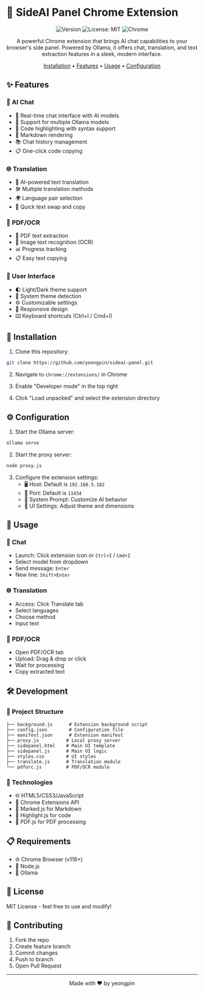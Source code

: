 # 🤖 SideAI Panel Chrome Extension

<div align="center">

![Version](https://img.shields.io/badge/version-1.0.0-blue.svg?cacheSeconds=2592000)
![License: MIT](https://img.shields.io/badge/License-MIT-yellow.svg)
![Chrome](https://img.shields.io/badge/Chrome-v116+-green.svg)

A powerful Chrome extension that brings AI chat capabilities to your browser's side panel. Powered by Ollama, it offers chat, translation, and text extraction features in a sleek, modern interface.

[Installation](#-installation) •
[Features](#-features) •
[Usage](#-usage) •
[Configuration](#-configuration)

</div>

## ✨ Features

### 🎯 AI Chat
- 💬 Real-time chat interface with AI models
- 🔄 Support for multiple Ollama models
- 🎨 Code highlighting with syntax support
- 📝 Markdown rendering
- 📚 Chat history management
- 📋 One-click code copying

### 🌐 Translation
- 🔄 AI-powered text translation
- 🛠 Multiple translation methods
- 🌍 Language pair selection
- 💨 Quick text swap and copy

### 📑 PDF/OCR
- 📄 PDF text extraction
- 📸 Image text recognition (OCR)
- 📊 Progress tracking
- 📋 Easy text copying

### 🎨 User Interface
- 🌓 Light/Dark theme support
- 🔄 System theme detection
- ⚙️ Customizable settings
- 📱 Responsive design
- ⌨️ Keyboard shortcuts (Ctrl+I / Cmd+I)

## 🚀 Installation

1. Clone this repository:
```bash
git clone https://github.com/yeongpin/sideai-panel.git
```

2. Navigate to `chrome://extensions/` in Chrome

3. Enable "Developer mode" in the top right

4. Click "Load unpacked" and select the extension directory

## ⚙️ Configuration

1. Start the Ollama server:
```bash
ollama serve
```

2. Start the proxy server:
```bash
node proxy.js
```

3. Configure the extension settings:
   - 🖥️ Host: Default is `192.168.5.182`
   - 🔌 Port: Default is `11434`
   - 💭 System Prompt: Customize AI behavior
   - 🎨 UI Settings: Adjust theme and dimensions

## 📖 Usage

### 💬 Chat
- Launch: Click extension icon or `Ctrl+I` / `Cmd+I`
- Select model from dropdown
- Send message: `Enter`
- New line: `Shift+Enter`

### 🌐 Translation
- Access: Click Translate tab
- Select languages
- Choose method
- Input text

### 📑 PDF/OCR
- Open PDF/OCR tab
- Upload: Drag & drop or click
- Wait for processing
- Copy extracted text

## 🛠 Development

### 📁 Project Structure
```
├── background.js      # Extension background script
├── config.json        # Configuration file
├── manifest.json      # Extension manifest
├── proxy.js          # Local proxy server
├── sidepanel.html    # Main UI template
├── sidepanel.js      # Main UI logic
├── styles.css        # UI styles
├── translate.js      # Translation module
└── pdforc.js         # PDF/OCR module
```

### 🔧 Technologies
- 🌐 HTML5/CSS3/JavaScript
- 🧩 Chrome Extensions API
- 📝 Marked.js for Markdown
- 🎨 Highlight.js for code
- 📄 PDF.js for PDF processing

## 📋 Requirements
- 🌐 Chrome Browser (v116+)
- 🔄 Node.js
- 🤖 Ollama

## 📄 License
MIT License - feel free to use and modify!

## 🤝 Contributing
1. Fork the repo
2. Create feature branch
3. Commit changes
4. Push to branch
5. Open Pull Request

---
<div align="center">
Made with ❤️ by yeongpin
</div>